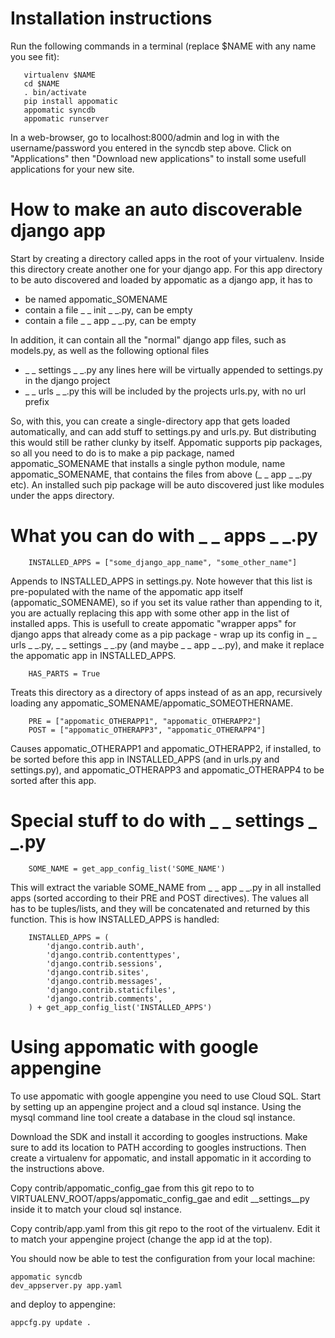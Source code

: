 # Installation instructions

Run the following commands in a terminal (replace $NAME with any name
you see fit):

```
   virtualenv $NAME
   cd $NAME
   . bin/activate
   pip install appomatic
   appomatic syncdb
   appomatic runserver
```
In a web-browser, go to localhost:8000/admin and log in with the
username/password you entered in the syncdb step above. Click on
"Applications" then "Download new applications" to install some
usefull applications for your new site.

# How to make an auto discoverable django app
Start by creating a directory called apps in the root of your virtualenv.
Inside this directory create another one for your django app. For this app directory to be auto discovered and loaded by appomatic as a django app, it has to

* be named appomatic_SOMENAME
* contain a file _ _ init _ _.py, can be empty
* contain a file _ _ app _ _.py, can be empty

In addition, it can contain all the "normal" django app files, such as models.py, as well as the following optional files

* _ _ settings _ _.py any lines here will be virtually appended to settings.py in the django project
* _ _ urls _ _.py this will be included by the projects urls.py, with no url prefix

So, with this, you can create a single-directory app that gets loaded automatically, and can add stuff to settings.py and urls.py. But distributing this would still be rather clunky by itself. Appomatic supports pip packages, so all you need to do is to make a pip package, named appomatic_SOMENAME that installs a single python module, name appomatic_SOMENAME, that contains the files from above (_ _ app _ _.py etc). An installed such pip package will be auto discovered just like modules under the apps directory.

# What you can do with _ _ apps _ _.py
```
    INSTALLED_APPS = ["some_django_app_name", "some_other_name"]
```
Appends to INSTALLED_APPS in settings.py. Note however that this list is pre-populated with the name of the appomatic app itself (appomatic_SOMENAME), so if you set its value rather than appending to it, you are actually replacing this app with some other app in the list of installed apps. This is usefull to create appomatic "wrapper apps" for django apps that already come as a pip package - wrap up its config in _ _ urls _ _.py, _ _ settings _ _.py (and maybe _ _ app _ _.py), and make it replace the appomatic app in INSTALLED_APPS.
```
    HAS_PARTS = True
```
Treats this directory as a directory of apps instead of as an app, recursively loading any appomatic_SOMENAME/appomatic_SOMEOTHERNAME.
```
    PRE = ["appomatic_OTHERAPP1", "appomatic_OTHERAPP2"]
    POST = ["appomatic_OTHERAPP3", "appomatic_OTHERAPP4"]
```
Causes appomatic_OTHERAPP1 and appomatic_OTHERAPP2, if installed, to be sorted before this app in INSTALLED_APPS (and in urls.py and settings.py), and appomatic_OTHERAPP3 and appomatic_OTHERAPP4 to be sorted after this app.

# Special stuff to do with _ _ settings _ _.py
```
    SOME_NAME = get_app_config_list('SOME_NAME')
```
This will extract the variable SOME_NAME from _ _ app _ _.py in all installed apps (sorted according to their PRE and POST directives). The values all has to be tuples/lists, and they will be concatenated and returned by this function. This is how INSTALLED_APPS is handled:
```
    INSTALLED_APPS = (
        'django.contrib.auth',
        'django.contrib.contenttypes',
        'django.contrib.sessions',
        'django.contrib.sites',
        'django.contrib.messages',
        'django.contrib.staticfiles',
        'django.contrib.comments',
    ) + get_app_config_list('INSTALLED_APPS')
```

# Using appomatic with google appengine

To use appomatic with google appengine you need to use Cloud SQL. Start by setting up an appengine project and a cloud sql instance. Using the mysql command line tool create a database in the cloud sql instance.

Download the SDK and install it according to googles instructions. Make sure to add its location to PATH according to googles instructions. Then create a virtualenv for appomatic, and install appomatic in it according to the instructions above.

Copy contrib/appomatic_config_gae from this git repo to to VIRTUALENV_ROOT/apps/appomatic_config_gae and edit __settings__py inside it to match your cloud sql instance.

Copy contrib/app.yaml from this git repo to the root of the virtualenv. Edit it to match your appengine project (change the app id at the top).

You should now be able to test the configuration from your local machine:

    appomatic syncdb
    dev_appserver.py app.yaml 

and deploy to appengine:

    appcfg.py update .




